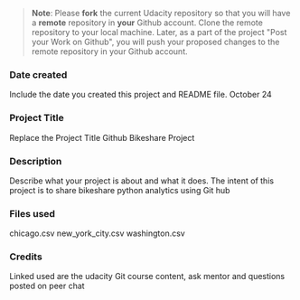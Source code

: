 >**Note**: Please **fork** the current Udacity repository so that you will have a **remote** repository in **your** Github account. Clone the remote repository to your local machine. Later, as a part of the project "Post your Work on Github", you will push your proposed changes to the remote repository in your Github account.

### Date created
Include the date you created this project and README file.
October 24

### Project Title
Replace the Project Title
Github Bikeshare Project

### Description
Describe what your project is about and what it does. The intent of this project is to share bikeshare python analytics using Git hub

### Files used
chicago.csv
new_york_city.csv
washington.csv

### Credits
Linked used are the udacity Git course content, ask mentor and questions posted on peer chat

